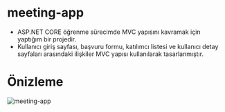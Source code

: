 # meeting-app

* ASP.NET CORE öğrenme sürecimde MVC yapısını kavramak için yaptığım bir projedir.
* Kullanıcı giriş sayfası, başvuru formu, katılımcı listesi ve kullanıcı detay sayfaları arasındaki ilişkiler MVC yapısı kullanılarak tasarlanmıştır.

<h1>Önizleme</h1>

![meeting-app](https://github.com/user-attachments/assets/043aa753-9412-4664-b825-e31f64ab64f4)
